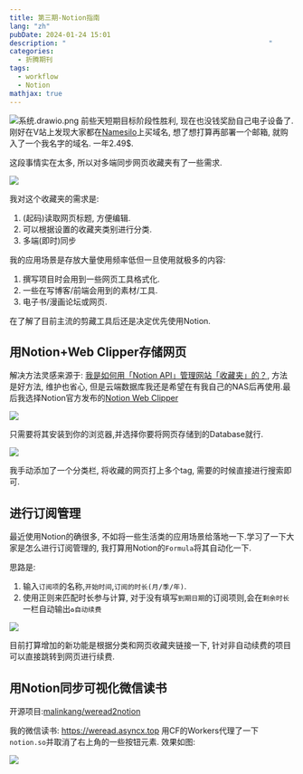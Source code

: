 ```yaml
---
title: 第三期-Notion指南
lang: "zh"
pubDate: 2024-01-24 15:01
description: "                                                  "
categories:
  - 折腾期刊
tags:
  - workflow
  - Notion
mathjax: true
---
```

![系统.drawio.png](https://r2.asyncx.top/images/202401241736313.png)
前些天短期目标阶段性胜利, 现在也没钱奖励自己电子设备了. 刚好在V站上发现大家都在[Namesilo](https://namesilo.com)上买域名, 想了想打算再部署一个邮箱, 就购入了一个我名字的域名. 一年2.49$.

这段事情实在太多, 所以对多端同步网页收藏夹有了一些需求. 

![](https://r2.asyncx.top/images/202401301350311.png)

我对这个收藏夹的需求是:
1. (起码)读取网页标题, 方便编辑.
2. 可以根据设置的收藏夹类别进行分类.
3. 多端(即时)同步

我的应用场景是存放大量使用频率低但一旦使用就极多的内容:
1. 撰写项目时会用到一些网页工具格式化.
2. 一些在写博客/前端会用到的素材/工具.
3. 电子书/漫画论坛或网页.

在了解了目前主流的剪藏工具后还是决定优先使用Notion.

## 用Notion+Web Clipper存储网页

解决方法灵感来源于: [我是如何用「Notion API」管理网站「收藏夹」的？](https://sspai.com/post/72090), 方法是好方法, 维护也省心, 但是云端数据库我还是希望在有我自己的NAS后再使用.最后我选择Notion官方发布的[Notion Web Clipper](https://www.notion.so/web-clipper)

![](https://r2.asyncx.top/images/202401301400657.png)

只需要将其安装到你的浏览器,并选择你要将网页存储到的Database就行.

![](https://r2.asyncx.top/images/202401301415442.png)

我手动添加了一个分类栏, 将收藏的网页打上多个tag, 需要的时候直接进行搜索即可.

## 进行订阅管理

最近使用Notion的确很多, 不如将一些生活类的应用场景给落地一下.学习了一下大家是怎么进行订阅管理的, 我打算用Notion的`Formula`将其自动化一下.

思路是:
1. 输入`订阅项`的名称,`开始时间`,`订阅的时长(月/季/年)`.
2. 使用正则来匹配时长参与计算, 对于没有填写`到期日期`的订阅项则,会在`剩余时长`一栏自动输出`♻️自动续费`

![](https://r2.asyncx.top/images/202401301433674.png)

目前打算增加的新功能是根据分类和网页收藏夹链接一下, 针对非自动续费的项目可以直接跳转到网页进行续费.

## 用Notion同步可视化微信读书

开源项目:[malinkang/weread2notion](https://github.com/malinkang/weread2notion)

我的微信读书: https://weread.asyncx.top
用CF的Workers代理了一下`notion.so`并取消了右上角的一些按钮元素.
效果如图:

![](https://r2.asyncx.top/images/202401241743852.png)
